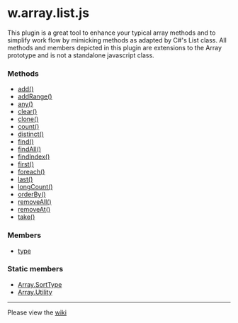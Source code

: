 w.array.list.js
===============

This plugin is a great tool to enhance your typical array methods and to simplify work flow by mimicking methods as adapted by C#'s List class. All methods and members depicted in this plugin are extensions to the Array prototype and is not a standalone javascript class.



### Methods

* [add()](https://github.com/sebastians86/w.array.list.js/wiki#wiki-add)
* [addRange()](https://github.com/sebastians86/w.array.list.js/wiki#wiki-addrange)
* [any()](https://github.com/sebastians86/w.array.list.js/wiki#wiki-any)
* [clear()](https://github.com/sebastians86/w.array.list.js/wiki#wiki-clear)
* [clone()](https://github.com/sebastians86/w.array.list.js/wiki#wiki-clone)
* [count()](https://github.com/sebastians86/w.array.list.js/wiki#wiki-count)
* [distinct()](https://github.com/sebastians86/w.array.list.js/wiki#wiki-distinct)
* [find()](https://github.com/sebastians86/w.array.list.js/wiki#wiki-find)
* [findAll()](https://github.com/sebastians86/w.array.list.js/wiki#wiki-findall)
* [findIndex()](https://github.com/sebastians86/w.array.list.js/wiki#wiki-findindex)
* [first()](https://github.com/sebastians86/w.array.list.js/wiki#wiki-first)
* [foreach()](https://github.com/sebastians86/w.array.list.js/wiki#wiki-foreach)
* [last()](https://github.com/sebastians86/w.array.list.js/wiki#wiki-last)
* [longCount()](https://github.com/sebastians86/w.array.list.js/wiki#wiki-longcount)
* [orderBy()](https://github.com/sebastians86/w.array.list.js/wiki#wiki-orderby)
* [removeAll()](https://github.com/sebastians86/w.array.list.js/wiki#wiki-removeall)
* [removeAt()](https://github.com/sebastians86/w.array.list.js/wiki#wiki-removeat)
* [take()](https://github.com/sebastians86/w.array.list.js/wiki#wiki-take)



### Members

* [type](https://github.com/sebastians86/w.array.list.js/wiki#wiki-type)



### Static members

* [Array.SortType](https://github.com/sebastians86/w.array.list.js/wiki#wiki-arraysorttype)
* [Array.Utility](https://github.com/sebastians86/w.array.list.js/wiki#wiki-arrayutility)

***

Please view the [wiki](https://github.com/sebastians86/w.array.list.js/wiki)
